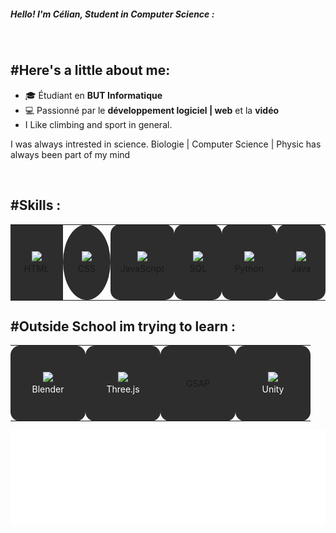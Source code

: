 <!-- Profile README -->
<h5 align="left">Hello! I'm Célian, Student in Computer Science :</h5>

<img src="https://via.placeholder.com/1x1/828282/828282" width="100%" height="1px">

## #Here's a little about me:

- 🎓 Étudiant en **BUT Informatique**
- 💻 Passionné par le **développement logiciel | web** et la **vidéo**
- I Like climbing and sport in general.
  
<p> I was always intrested in science. Biologie | Computer Science | Physic has always been part of my mind</p>

<img src="https://via.placeholder.com/1x1/828282/828282" width="100%" height="1px">

##  #Skills : 

<table align="center" width="50px" background="#2d2d2d" border-radius="15px" padding="10px">
  <tr>
    <td align="center" width="100px" height="100px" style="background:#2d2d2d; border-radius:50; padding:10px;">
      <img src="https://cdn.jsdelivr.net/gh/devicons/devicon/icons/html5/html5-original.svg" width="50px"><br>HTML
    </td>
    <td align="center" width="100px" height="100px" style="background:#2d2d2d; border-radius:150%; padding:10px;">
      <img src="https://cdn.jsdelivr.net/gh/devicons/devicon/icons/css3/css3-original.svg" width="50px"><br>CSS
    </td>
    <td align="center" width="100px" height="100px" style="background:#2d2d2d; border-radius:15px; padding:10px;">
      <img src="https://cdn.jsdelivr.net/gh/devicons/devicon/icons/javascript/javascript-original.svg" width="50px"><br>JavaScript
    </td>
    <td align="center" width="100px" height="100px" style="background:#2d2d2d; border-radius:15px; padding:10px;">
      <img src="https://cdn.jsdelivr.net/gh/devicons/devicon/icons/mysql/mysql-original.svg" width="50px"><br>SQL
    </td>
    <td align="center" width="100px" height="100px" style="background:#2d2d2d; border-radius:15px; padding:10px;">
      <img src="https://cdn.jsdelivr.net/gh/devicons/devicon/icons/python/python-original.svg" width="50px" background="#2d2d2d" border-radius="15px" padding="10px"><br>Python
    </td>
    <td align="center" width="100px" height="100px" style="background:#2d2d2d; border-radius:15px; padding:10px;">
      <img src="https://cdn.jsdelivr.net/gh/devicons/devicon/icons/java/java-original.svg" width="50px"><br>Java
    </td>
  </tr>
</table>

##  #Outside School im trying to learn : 

<table align="center">
  <tr>
    <td align="center" width="100px" height="100px" bgcolor="#2d2d2d" style="border-radius: 15px; padding: 10px;">
      <img src="https://cdn.jsdelivr.net/gh/devicons/devicon/icons/blender/blender-original.svg" width="50px"><br>
      <span style="color: white;">Blender</span>
    </td>
    <td align="center" width="100px" height="100px" bgcolor="#2d2d2d" style="border-radius: 15px; padding: 10px;">
      <img src="https://cdn.jsdelivr.net/gh/devicons/devicon/icons/threejs/threejs-original.svg" width="50px"><br>
      <span style="color: white;">Three.js</span>
    </td>
    <td align="center" width="100px" height="100px" bgcolor="#2d2d2d" style="border-radius: 15px; padding: 10px;">
      <span color="green" >GSAP</span>
    </td>
    <td align="center" width="100px" height="100px" bgcolor="#2d2d2d" style="border-radius: 15px; padding: 10px;">
      <img src="https://cdn.jsdelivr.net/gh/devicons/devicon/icons/unity/unity-original.svg" width="50px"><br>
      <span style="color: white;">Unity</span>
    </td>
  </tr>
</table>

![Mes compétences](skills.svg)




